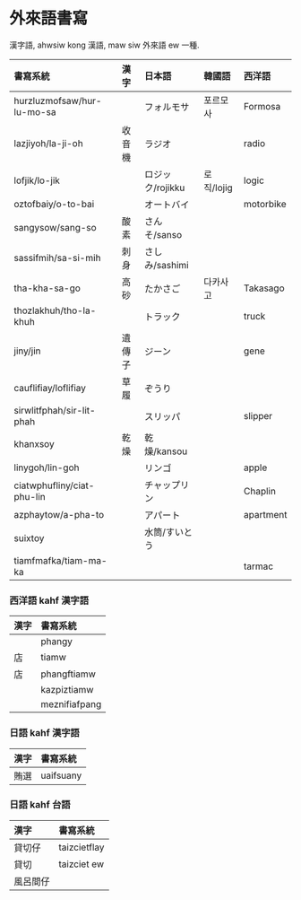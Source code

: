 # 外來語書寫

漢字語, ahwsiw kong 漢語, maw siw 外來語 ew 一種.

| 書寫系統 | 漢字 | 日本語 | 韓國語 | 西洋語 |
| :--- | :--- | :--- | :--- | :--- |
| hurzluzmofsaw/hur-lu-mo-sa || フォルモサ | 포르모사 | Formosa |
| lazjiyoh/la-ji-oh | 收音機 | ラジオ || radio |
| lofjik/lo-jik || ロジック/rojikku | 로직/lojig | logic |
| oztofbaiy/o-to-bai || オートバイ || motorbike |
| sangysow/sang-so | 酸素 | さんそ/sanso |||
| sassifmih/sa-si-mih | 刺身 | さしみ/sashimi |||
| tha-kha-sa-go | 高砂 | たかさご | 다카사고 | Takasago |
| thozlakhuh/tho-la-khuh || トラック || truck |
| jiny/jin | 遺傳子 | ジーン || gene |
| cauflifiay/loflifiay | 草履 | ぞうり |||
| sirwlitfphah/sir-lit-phah || スリッパ || slipper |
| khanxsoy | 乾燥 | 乾燥/kansou |||
| linygoh/lin-goh || リンゴ || apple |
| ciatwphufliny/ciat-phu-lin || チャップリン || Chaplin |
| azphaytow/a-pha-to || アパート || apartment |
| suixtoy || 水筒/すいとう |||
| tiamfmafka/tiam-ma-ka |||| tarmac |

### 西洋語 kahf 漢字語

| 漢字 | 書寫系統 |
| :--- | :--- |
|| phangy |
| 店 | tiamw |
| 店 | phangftiamw |
|| kazpiztiamw |
|| meznifiafpang |

### 日語 kahf 漢字語

| 漢字 | 書寫系統 |
| :--- | :--- |
| 賄選 | uaifsuany |

### 日語 kahf 台語

| 漢字 | 書寫系統 |
| :--- | :--- |
| 貸切仔 | taizcietflay |
| 貸切 | taizciet ew |
| 風呂間仔 ||
